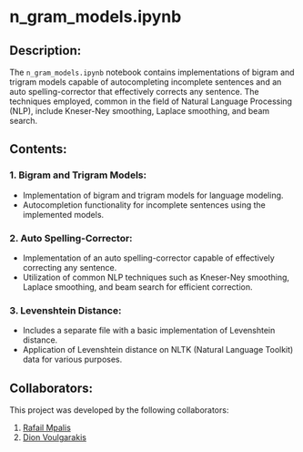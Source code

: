 # n_gram_models.ipynb

## Description:
The `n_gram_models.ipynb` notebook contains implementations of bigram and trigram models capable of autocompleting incomplete sentences and an auto spelling-corrector that effectively corrects any sentence. The techniques employed, common in the field of Natural Language Processing (NLP), include Kneser-Ney smoothing, Laplace smoothing, and beam search.

## Contents:

### 1. Bigram and Trigram Models:
- Implementation of bigram and trigram models for language modeling.
- Autocompletion functionality for incomplete sentences using the implemented models.

### 2. Auto Spelling-Corrector:
- Implementation of an auto spelling-corrector capable of effectively correcting any sentence.
- Utilization of common NLP techniques such as Kneser-Ney smoothing, Laplace smoothing, and beam search for efficient correction.

### 3. Levenshtein Distance:
- Includes a separate file with a basic implementation of Levenshtein distance.
- Application of Levenshtein distance on NLTK (Natural Language Toolkit) data for various purposes.

## Collaborators:
This project was developed by the following collaborators:
1. [Rafail Mpalis](https://github.com/Rafimc13)
2. [Dion Voulgarakis](https://github.com/dionvou)
